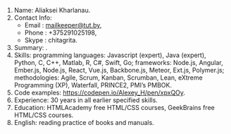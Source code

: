 1. Name: Aliaksei Kharlanau.
2. Contact Info:
    * Email : mailkeeper@tut.by,
    * Phone : +375291025198,
    * Skype : chitagrita.
3. Summary: .
4. Skills:
programming languages: Javascript (expert), Java (expert), Python, C, C++, Matlab, R, C#, Swift, Go;
frameworks: Node.js, Angular, Ember.js, Node.js, React, Vue.js, Backbone.js, Meteor, Ext.js, Polymer.js;
methodologies: Agile, Scrum, Kanban, Scrumban, Lean, eXtreme Programming (XP), Waterfall, PRINCE2, PMI’s PMBOK.
5. Code examples: https://codepen.io/Alexey_H/pen/xpxQOy.
6. Experience: 30 years in all earlier specified skills.
7. Education: HTMLAcademy free HTML/CSS courses, GeekBrains free HTML/CSS courses.
8. English: reading practice of books and manuals.
